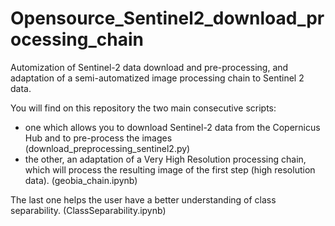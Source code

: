 # Opensource_Sentinel2_download_processing_chain
Automization of Sentinel-2 data download and pre-processing, and adaptation of a semi-automatized image processing chain to Sentinel 2 data.

You will find on this repository the two main consecutive scripts:
- one which allows you to download Sentinel-2 data from the Copernicus Hub and to pre-process the images (download_preprocessing_sentinel2.py)
- the other, an adaptation of a Very High Resolution processing chain, which will process the resulting image of the first step (high resolution data). (geobia_chain.ipynb)

The last one helps the user have a better understanding of class separability. (ClassSeparability.ipynb)
